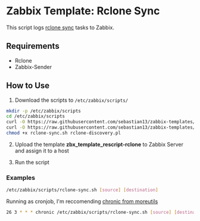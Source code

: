 # Zabbix Template: Rclone Sync

This script logs [rclone sync](https://rclone.org/commands/rclone_sync/) tasks to Zabbix.

## Requirements
* Rclone
* Zabbix-Sender

## How to Use

1. Download the scripts to `/etc/zabbix/scripts/`

  ```bash
  mkdir -p /etc/zabbix/scripts
  cd /etc/zabbix/scripts
  curl -O https://raw.githubusercontent.com/sebastian13/zabbix-templates/master/rclone/scripts/rclone-sync.sh
  curl -O https://raw.githubusercontent.com/sebastian13/zabbix-templates/master/rclone/scripts/rclone-discovery.pl
  chmod +x rclone-sync.sh rclone-discovery.pl
  ``` 

2. Upload the template **zbx\_template\_rescript-rclone** to Zabbix Server and assign it to a host

3. Run the script

### Examples

```bash
/etc/zabbix/scripts/rclone-sync.sh [source] [destination]
```

Running as cronjob, I'm reccomending [chronic from moreutils](http://manpages.ubuntu.com/manpages/xenial/man1/chronic.1.html)

```bash
26 3 * * * chronic /etc/zabbix/scripts/rclone-sync.sh [source] [destination]
```
